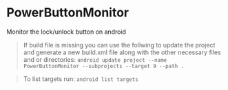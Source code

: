 # PowerButtonMonitor
Monitor the lock/unlock button on android

> If build file is missing you can use the follwing to update the project and generate a new build.xml file along with the other necessary files and or directories:
`android update project --name PowerButtonMonitor --subprojects --target 9 --path .`


> To list targets run:
`android list targets`
